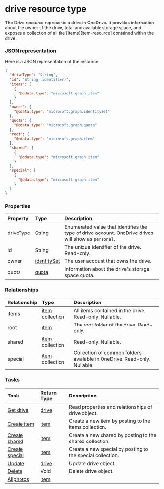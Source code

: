 # drive resource type

The Drive resource represents a drive in OneDrive. It provides information about the owner of the drive, total and available storage space, and exposes a collection of all the [Items][item-resource] contained within the drive.  

### JSON representation

Here is a JSON representation of the resource

<!-- {
  "blockType": "resource",
  "optionalProperties": [
    "items",
    "shared",
    "special"
  ],
  "@odata.type": "microsoft.graph.drive"
}-->

```json
{
  "driveType": "String",
  "id": "String (identifier)",
  "items": [
    {
      "@odata.type": "microsoft.graph.item"
    }
  ],
  "owner": {
    "@odata.type": "microsoft.graph.identitySet"
  },
  "quota": {
    "@odata.type": "microsoft.graph.quota"
  },
  "root": {
    "@odata.type": "microsoft.graph.item"
  },
  "shared": [
    {
      "@odata.type": "microsoft.graph.item"
    }
  ],
  "special": [
    {
      "@odata.type": "microsoft.graph.item"
    }
  ]
}

```
### Properties
| Property	   | Type	|Description|
|:---------------|:--------|:----------|
|driveType|String|Enumerated value that identifies the type of drive account. OneDrive drives will show as `personal`.|
|id|String|The unique identifier of the drive. Read-only.|
|owner|[identitySet](identityset.md)|The user account that owns the drive.|
|quota|[quota](quota.md)|Information about the drive's storage space quota.|

### Relationships
| Relationship | Type	|Description|
|:---------------|:--------|:----------|
|items|[item](item.md) collection|All items contained in the drive. Read-only. Nullable.|
|root|[item](item.md)|The root folder of the drive. Read-only.|
|shared|[item](item.md) collection| Read-only. Nullable.|
|special|[item](item.md) collection|Collection of common folders available in OneDrive. Read-only. Nullable.|

### Tasks

| Task		   | Return Type	|Description|
|:---------------|:--------|:----------|
|[Get drive](../api/drive_get.md) | [drive](drive.md) |Read properties and relationships of drive object.|
|[Create item](../api/drive_post_items.md) |[item](item.md)| Create a new item by posting to the items collection.|
|[Create shared](../api/drive_post_shared.md) |[item](item.md)| Create a new shared by posting to the shared collection.|
|[Create special](../api/drive_post_special.md) |[item](item.md)| Create a new special by posting to the special collection.|
|[Update](../api/drive_update.md) | [drive](drive.md)	|Update drive object. |
|[Delete](../api/drive_delete.md) | Void	|Delete drive object. |
|[Allphotos](../api/drive_allphotos.md)|[item](item.md)||

<!-- uuid: ed856205-178c-4b1a-8045-db3104d627af
2015-10-16 16:12:40 UTC -->
<!-- {
  "type": "#page.annotation",
  "description": "drive resource",
  "keywords": "",
  "section": "documentation",
  "tocPath": ""
}-->